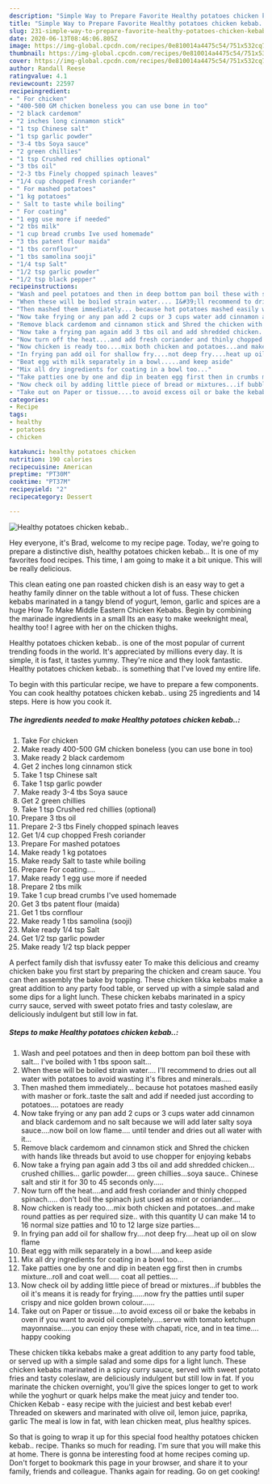 ```yaml
---
description: "Simple Way to Prepare Favorite Healthy potatoes chicken kebab.."
title: "Simple Way to Prepare Favorite Healthy potatoes chicken kebab.."
slug: 231-simple-way-to-prepare-favorite-healthy-potatoes-chicken-kebab
date: 2020-06-13T08:46:06.805Z
image: https://img-global.cpcdn.com/recipes/0e810014a4475c54/751x532cq70/healthy-potatoes-chicken-kebab-recipe-main-photo.jpg
thumbnail: https://img-global.cpcdn.com/recipes/0e810014a4475c54/751x532cq70/healthy-potatoes-chicken-kebab-recipe-main-photo.jpg
cover: https://img-global.cpcdn.com/recipes/0e810014a4475c54/751x532cq70/healthy-potatoes-chicken-kebab-recipe-main-photo.jpg
author: Randall Reese
ratingvalue: 4.1
reviewcount: 22597
recipeingredient:
- " For chicken"
- "400-500 GM chicken boneless you can use bone in too"
- "2 black cardemom"
- "2 inches long cinnamon stick"
- "1 tsp Chinese salt"
- "1 tsp garlic powder"
- "3-4 tbs Soya sauce"
- "2 green chillies"
- "1 tsp Crushed red chillies optional"
- "3 tbs oil"
- "2-3 tbs Finely chopped spinach leaves"
- "1/4 cup chopped Fresh coriander"
- " For mashed potatoes"
- "1 kg potatoes"
- " Salt to taste while boiling"
- " For coating"
- "1 egg use more if needed"
- "2 tbs milk"
- "1 cup bread crumbs Ive used homemade"
- "3 tbs patent flour maida"
- "1 tbs cornflour"
- "1 tbs samolina sooji"
- "1/4 tsp Salt"
- "1/2 tsp garlic powder"
- "1/2 tsp black pepper"
recipeinstructions:
- "Wash and peel potatoes and then in deep bottom pan boil these with salt... I&#39;ve boiled with 1 tbs spoon salt..."
- "When these will be boiled strain water.... I&#39;ll recommend to dries out all water with potatoes to avoid wasting it&#39;s fibres and minerals....."
- "Then mashed them immediately... because hot potatoes mashed easily with masher or fork..taste the salt and add if needed just according to potatoes.... potatoes are ready"
- "Now take frying or any pan add 2 cups or 3 cups water add cinnamon and black cardemom and no salt because we will add later salty soya sauce....now boil on low flame.... until tender and dries out all water with it..."
- "Remove black cardemom and cinnamon stick and Shred the chicken with hands like threads but avoid to use chopper for enjoying kebabs"
- "Now take a frying pan again add 3 tbs oil and add shredded chicken... crushed chillies... garlic powder.... green chillies...soya sauce.. Chinese salt and stir it for 30 to 45 seconds only....."
- "Now turn off the heat....and add fresh coriander and thinly chopped spinach..... don&#39;t boil the spinach just used as mint or coriander...."
- "Now chicken is ready too....mix both chicken and potatoes...and make round patties as per required size.. with this quantity U can make 14 to 16 normal size patties and 10 to 12 large size parties..."
- "In frying pan add oil for shallow fry....not deep fry....heat up oil on slow flame"
- "Beat egg with milk separately in a bowl.....and keep aside"
- "Mix all dry ingredients for coating in a bowl too..."
- "Take patties one by one and dip in beaten egg first then in crumbs mixture...roll and coat well..... coat all petties...."
- "Now check oil by adding little piece of bread or mixtures...if bubbles the oil it&#39;s means it is ready for frying......now fry the patties until super crispy and nice golden brown colour......"
- "Take out on Paper or tissue....to avoid excess oil or bake the kebabs in oven if you want to avoid oil completely.....serve with tomato ketchupn mayonnaise.....you can enjoy these with chapati, rice, and in tea time.... happy cooking"
categories:
- Recipe
tags:
- healthy
- potatoes
- chicken

katakunci: healthy potatoes chicken 
nutrition: 190 calories
recipecuisine: American
preptime: "PT30M"
cooktime: "PT37M"
recipeyield: "2"
recipecategory: Dessert

---
```



![Healthy potatoes chicken kebab..](https://img-global.cpcdn.com/recipes/0e810014a4475c54/751x532cq70/healthy-potatoes-chicken-kebab-recipe-main-photo.jpg)

Hey everyone, it's Brad, welcome to my recipe page. Today, we're going to prepare a distinctive dish, healthy potatoes chicken kebab... It is one of my favorites food recipes. This time, I am going to make it a bit unique. This will be really delicious.

This clean eating one pan roasted chicken dish is an easy way to get a heathy family dinner on the table without a lot of fuss. These chicken kebabs marinated in a tangy blend of yogurt, lemon, garlic and spices are a huge How To Make Middle Eastern Chicken Kebabs. Begin by combining the marinade ingredients in a small Its an easy to make weeknight meal, healthy too! I agree with her on the chicken thighs.

Healthy potatoes chicken kebab.. is one of the most popular of current trending foods in the world. It's appreciated by millions every day. It is simple, it is fast, it tastes yummy. They're nice and they look fantastic. Healthy potatoes chicken kebab.. is something that I've loved my entire life.


To begin with this particular recipe, we have to prepare a few components. You can cook healthy potatoes chicken kebab.. using 25 ingredients and 14 steps. Here is how you cook it.

<!--inarticleads1-->

##### The ingredients needed to make Healthy potatoes chicken kebab..:

1. Take  For chicken
1. Make ready 400-500 GM chicken boneless (you can use bone in too)
1. Make ready 2 black cardemom
1. Get 2 inches long cinnamon stick
1. Take 1 tsp Chinese salt
1. Take 1 tsp garlic powder
1. Make ready 3-4 tbs Soya sauce
1. Get 2 green chillies
1. Take 1 tsp Crushed red chillies (optional)
1. Prepare 3 tbs oil
1. Prepare 2-3 tbs Finely chopped spinach leaves
1. Get 1/4 cup chopped Fresh coriander
1. Prepare  For mashed potatoes
1. Make ready 1 kg potatoes
1. Make ready  Salt to taste while boiling
1. Prepare  For coating....
1. Make ready 1 egg use more if needed
1. Prepare 2 tbs milk
1. Take 1 cup bread crumbs I&#39;ve used homemade
1. Get 3 tbs patent flour (maida)
1. Get 1 tbs cornflour
1. Make ready 1 tbs samolina (sooji)
1. Make ready 1/4 tsp Salt
1. Get 1/2 tsp garlic powder
1. Make ready 1/2 tsp black pepper


A perfect family dish that isvfussy eater To make this delicious and creamy chicken bake you first start by preparing the chicken and cream sauce. You can then assembly the bake by topping. These chicken tikka kebabs make a great addition to any party food table, or served up with a simple salad and some dips for a light lunch. These chicken kebabs marinated in a spicy curry sauce, served with sweet potato fries and tasty coleslaw, are deliciously indulgent but still low in fat. 

<!--inarticleads2-->

##### Steps to make Healthy potatoes chicken kebab..:

1. Wash and peel potatoes and then in deep bottom pan boil these with salt... I&#39;ve boiled with 1 tbs spoon salt...
1. When these will be boiled strain water.... I&#39;ll recommend to dries out all water with potatoes to avoid wasting it&#39;s fibres and minerals.....
1. Then mashed them immediately... because hot potatoes mashed easily with masher or fork..taste the salt and add if needed just according to potatoes.... potatoes are ready
1. Now take frying or any pan add 2 cups or 3 cups water add cinnamon and black cardemom and no salt because we will add later salty soya sauce....now boil on low flame.... until tender and dries out all water with it...
1. Remove black cardemom and cinnamon stick and Shred the chicken with hands like threads but avoid to use chopper for enjoying kebabs
1. Now take a frying pan again add 3 tbs oil and add shredded chicken... crushed chillies... garlic powder.... green chillies...soya sauce.. Chinese salt and stir it for 30 to 45 seconds only.....
1. Now turn off the heat....and add fresh coriander and thinly chopped spinach..... don&#39;t boil the spinach just used as mint or coriander....
1. Now chicken is ready too....mix both chicken and potatoes...and make round patties as per required size.. with this quantity U can make 14 to 16 normal size patties and 10 to 12 large size parties...
1. In frying pan add oil for shallow fry....not deep fry....heat up oil on slow flame
1. Beat egg with milk separately in a bowl.....and keep aside
1. Mix all dry ingredients for coating in a bowl too...
1. Take patties one by one and dip in beaten egg first then in crumbs mixture...roll and coat well..... coat all petties....
1. Now check oil by adding little piece of bread or mixtures...if bubbles the oil it&#39;s means it is ready for frying......now fry the patties until super crispy and nice golden brown colour......
1. Take out on Paper or tissue....to avoid excess oil or bake the kebabs in oven if you want to avoid oil completely.....serve with tomato ketchupn mayonnaise.....you can enjoy these with chapati, rice, and in tea time.... happy cooking


These chicken tikka kebabs make a great addition to any party food table, or served up with a simple salad and some dips for a light lunch. These chicken kebabs marinated in a spicy curry sauce, served with sweet potato fries and tasty coleslaw, are deliciously indulgent but still low in fat. If you marinate the chicken overnight, you&#39;ll give the spices longer to get to work while the yoghurt or quark helps make the meat juicy and tender too. Chicken Kebab - easy recipe with the juiciest and best kebab ever! Threaded on skewers and marinated with olive oil, lemon juice, paprika, garlic The meal is low in fat, with lean chicken meat, plus healthy spices. 

So that is going to wrap it up for this special food healthy potatoes chicken kebab.. recipe. Thanks so much for reading. I'm sure that you will make this at home. There is gonna be interesting food at home recipes coming up. Don't forget to bookmark this page in your browser, and share it to your family, friends and colleague. Thanks again for reading. Go on get cooking!
